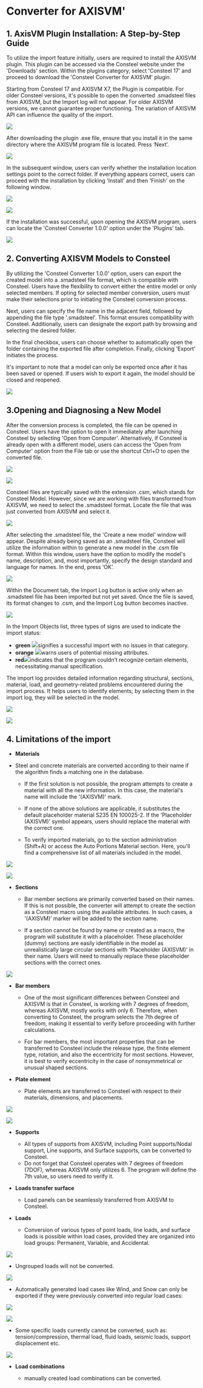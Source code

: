 # Converter for AXISVM'

## 1. AxisVM Plugin Installation: A Step-by-Step Guide


To utilize the import feature initially, users are required to install the AXISVM plugin. This plugin can be accessed via the Consteel website under the 'Downloads' section. Within the plugins category, select 'Consteel 17' and proceed to download the 'Consteel Converter for AXISVM' plugin.


Starting from Consteel 17 and AXISVM X7, the Plugin is compatible. For older Consteel versions, it's possible to open the converted .smadsteel files from AXISVM, but the Import log will not appear. For older AXISVM versions, we cannot guarantee proper functioning. The variation of AXISVM API can influence the quality of the import.

![](./img/wp-content-uploads-2024-02-AXISVM-Plugins-download-1024x463.png)


After downloading the plugin .exe file, ensure that you install it in the same directory where the AXISVM program file is located. Press ‘Next’.


![](./img/wp-content-uploads-2024-02-AXISVM-Plugin-setup.png)


In the subsequent window, users can verify whether the installation location settings point to the correct folder. If everything appears correct, users can proceed with the installation by clicking 'Install' and then 'Finish' on the following window.


![](./img/wp-content-uploads-2024-02-AXISVM-Plugin-setup-check.png)


![](./img/wp-content-uploads-2024-02-AXISVM-Plugin-setup-finish.png)


If the installation was successful, upon opening the AXISVM program, users can locate the 'Consteel Converter 1.0.0' option under the 'Plugins' tab.


![](./img/wp-content-uploads-2024-02-AXISVM-Plugins.png)

## 2. Converting AXISVM Models to Consteel

By utilizing the 'Consteel Converter 1.0.0' option, users can export the created model into a .smadsteel file format, which is compatible with Consteel. Users have the flexibility to convert either the entire model or only selected members. If opting for selected member conversion, users must make their selections prior to initiating the Consteel conversion process.

Next, users can specify the file name in the adjacent field, followed by appending the file type '.smadsteel'. This format ensures compatibility with Consteel. Additionally, users can designate the export path by browsing and selecting the desired folder.

In the final checkbox, users can choose whether to automatically open the folder containing the exported file after completion. Finally, clicking 'Export' initiates the process.

It's important to note that a model can only be exported once after it has been saved or opened. If users wish to export it again, the model should be closed and reopened.

![](./img/wp-content-uploads-2024-02-AXISVM-export-file-1.png)

## 3.Opening and Diagnosing a New Model

After the conversion process is completed, the file can be opened in Consteel. Users have the option to open it immediately after launching Consteel by selecting 'Open from Computer'. Alternatively, if Consteel is already open with a different model, users can access the 'Open from Computer' option from the File tab or use the shortcut Ctrl+O to open the converted file.

![](./img/wp-content-uploads-2024-02-AXISVM-open-from-computer-2.png)

![](./img/wp-content-uploads-2024-02-AXISVM-open-from-computer.png)


Consteel files are typically saved with the extension .csm, which stands for Consteel Model. However, since we are working with files transformed from AXISVM, we need to select the .smadsteel format. Locate the file that was just converted from AXISVM and select it.

![](./img/wp-content-uploads-2024-02-AXISVM-file-type-1.png)

After selecting the .smadsteel file, the 'Create a new model' window will appear. Despite already being saved as an .smadsteel file, Consteel will utilize the information within to generate a new model in the .csm file format. Within this window, users have the option to modify the model's name, description, and, most importantly, specify the design standard and language for names. In the end, press ‘OK’.

![](./img/wp-content-uploads-2024-02-AXISVM-open-design-standard.png)

Within the Document tab, the Import Log button is active only when an .smadsteel file has been imported but not yet saved. Once the file is saved, its format changes to .csm, and the Import Log button becomes inactive.

![](./img/wp-content-uploads-2024-02-AXISVM-Import-log.png)

In the Import Objects list, three types of signs are used to indicate the import status:

- **green** ![](./img/wp-content-uploads-2024-02-AXISVM-Import-log-zold-pipa.png)signifies a successful import with no issues in that category.
- **orange** ![](./img/wp-content-uploads-2024-02-AXISVM-Import-log-narancssarga-haromszog.png)warns users of potential missing attributes.
- **red**![](./img/wp-content-uploads-2024-02-AXISVM-Import-log-piros-x.png)indicates that the program couldn’t recognize certain elements, necessitating manual specification.


The import log provides detailed information regarding structural, sections, material, load, and geometry-related problems encountered during the import process. It helps users to identify elements; by selecting them in the import log, they will be selected in the model.

![](./img/wp-content-uploads-2024-02-AXISVM-Import-log-objects.png)

![](./img/wp-content-uploads-2024-02-AXISVM-Import-Log-identify.png)


## 4. Limitations of the import

- **Materials**

- Steel and concrete materials are converted according to their name if the algorithm finds a matching one in the database.

  - If the first solution is not possible, the program attempts to create a material with all the new information. In this case, the material's name will include the '(AXISVM)' mark.

  - If none of the above solutions are applicable, it substitutes the default placeholder material S235 EN 100025-2. If the 'Placeholder (AXISVM)' symbol appears, users should replace the material with the correct one.

  - To verify imported materials, go to the section administration (Shift+A) or access the Auto Portions Material section. Here, you'll find a comprehensive list of all materials included in the model.

![](./img/wp-content-uploads-2024-02-Import-material1.png)

![](./img/wp-content-uploads-2024-02-Import-material2.png)

- **Sections**

  - Bar member sections are primarily converted based on their names. If this is not possible, the converter will attempt to create the section as a Consteel macro using the available attributes. In such cases, a '(AXISVM)’ marker will be added to the section name.

  - If a section cannot be found by name or created as a macro, the program will substitute it with a placeholder. These placeholder (dummy) sections are easily identifiable in the model as unrealistically large circular sections with 'Placeholder (AXISVM)' in their name. Users will need to manually replace these placeholder sections with the correct ones.

![](./img/wp-content-uploads-2024-02-Import-section1.png)


- **Bar members**

  - One of the most significant differences between Consteel and AXISVM is that in Consteel, is working with 7 degrees of freedom, whereas AXISVM, mostly works with only 6. Therefore, when converting to Consteel, the program selects the 7th degree of freedom, making it essential to verify before proceeding with further calculations.

  - For bar members, the most important properties that can be transferred to Consteel include the release type, the finite element type, rotation, and also the eccentricity for most sections. However, it is best to verify eccentricity in the case of nonsymmetrical or unusual shaped sections.

* **Plate element**

  - Plate elements are transferred to Consteel with respect to their materials, dimensions, and placements.

![](./img/wp-content-uploads-2024-02-Import-plate-element.png)

![](./img/wp-content-uploads-2024-02-Import-plate-element2-1024x457.png)

- **Supports**

  - All types of supports from AXISVM, including Point supports/Nodal support, Line supports, and Surface supports, can be converted to Consteel.
  - Do not forget that Consteel operates with 7 degrees of freedom (7DOF), whereas AXISVM only utilizes 6. The program will define the 7th value, so users need to verify it.

- **Loads transfer surface**

  - Load panels can be seamlessly transferred from AXISVM to Consteel.


- **Loads**

  - Conversion of various types of point loads, line loads, and surface loads is possible within load cases, provided they are organized into load groups: Permanent, Variable, and Accidental.

![](./img/wp-content-uploads-2024-02-AXISVM-load-typles-that-can-be-converted.png)

- Ungrouped loads will not be converted.

![](./img/wp-content-uploads-2024-02-AXISVM-ungrupped-loads.png)

- Automatically generated load cases like Wind, and Snow can only be exported if they were previously converted into regular load cases:

![](./img/wp-content-uploads-2024-02-AXISVM-snow-and-wind-auto-loads.png)

![](./img/wp-content-uploads-2024-02-AXISVM-szel-conversion-button-1.png)


- Some specific loads currently cannot be converted, such as: tension/compression, thermal load, fluid loads, seismic loads, support displacement etc.

![](./img/wp-content-uploads-2024-02-AXISVM-loads-cant-be-converted.png)


- **Load combinations**

  - manually created load combinations can be converted.